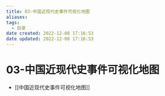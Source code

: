 ```yaml
---
title: 03-中国近现代史事件可视化地图
aliases:
tags:
  - 目录
date created: 2022-12-08 17:16:53
date updated: 2022-12-08 17:16:53
---
```


# 03-中国近现代史事件可视化地图

- [[中国近现代史事件可视化地图]]
